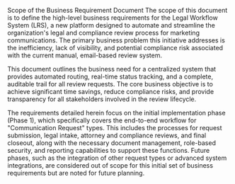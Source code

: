 Scope of the Business Requirement Document
The scope of this document is to define the high-level business requirements for the Legal Workflow System (LRS), a new platform designed to automate and streamline the organization's legal and compliance review process for marketing communications. The primary business problem this initiative addresses is the inefficiency, lack of visibility, and potential compliance risk associated with the current manual, email-based review system.

This document outlines the business need for a centralized system that provides automated routing, real-time status tracking, and a complete, auditable trail for all review requests. The core business objective is to achieve significant time savings, reduce compliance risks, and provide transparency for all stakeholders involved in the review lifecycle.

The requirements detailed herein focus on the initial implementation phase (Phase 1), which specifically covers the end-to-end workflow for "Communication Request" types. This includes the processes for request submission, legal intake, attorney and compliance reviews, and final closeout, along with the necessary document management, role-based security, and reporting capabilities to support these functions. Future phases, such as the integration of other request types or advanced system integrations, are considered out of scope for this initial set of business requirements but are noted for future planning.
